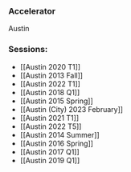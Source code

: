 
### Accelerator
Austin
 
### Sessions: 
- [[Austin 2020 T1]]
- [[Austin 2013 Fall]]
- [[Austin 2022 T1]]
- [[Austin 2018 Q1]]
- [[Austin 2015 Spring]]
- [[Austin (City) 2023 February]]
- [[Austin 2021 T1]]
- [[Austin 2022 T5]]
- [[Austin 2014 Summer]]
- [[Austin 2016 Spring]]
- [[Austin 2017 Q1]]
- [[Austin 2019 Q1]]



